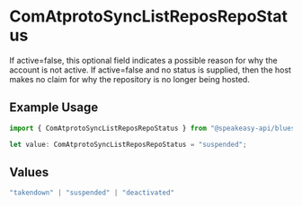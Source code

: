 # ComAtprotoSyncListReposRepoStatus

If active=false, this optional field indicates a possible reason for why the account is not active. If active=false and no status is supplied, then the host makes no claim for why the repository is no longer being hosted.

## Example Usage

```typescript
import { ComAtprotoSyncListReposRepoStatus } from "@speakeasy-api/bluesky/models/components";

let value: ComAtprotoSyncListReposRepoStatus = "suspended";
```

## Values

```typescript
"takendown" | "suspended" | "deactivated"
```